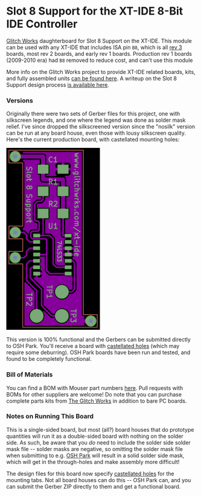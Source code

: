 # Slot 8 Support for the XT-IDE 8-Bit IDE Controller

[Glitch Works](http://www.glitchwrks.com/) daughterboard for Slot 8 Support on the XT-IDE. This module can be used with any XT-IDE that includes ISA pin `B8`, which is all [rev 3](http://www.glitchwrks.com/2016/07/06/xt-ide-rev3) boards, most rev 2 boards, and early rev 1 boards. Production rev 1 boards (2009-2010 era) had `B8` removed to reduce cost, and can't use this module

More info on the Glitch Works project to provide XT-IDE related boards, kits, and fully assembled units [can be found here](http://www.glitchwrks.com/xt-ide). A writeup on the Slot 8 Support design process [is available here](http://www.glitchwrks.com/2017/02/03/slot-8-support).

### Versions

Originally there were two sets of Gerber files for this project, one with silkscreen legends, and one where the legend was done as solder mask relief. I've since dropped the silkscreened version since the "nosilk" version can be run at any board house, even those with lousy silkscreen quality. Here's the current production board, with castellated mounting holes:

![Solder Mask Relief Version](https://github.com/glitchwrks/xt_ide_slot_8_support/blob/master/proto_nosilk.png)

This version is 100% functional and the Gerbers can be submitted directly to OSH Park. You'll receive a board with [castellated holes](http://docs.oshpark.com/tips+tricks/castellation/) (which may require some deburring). OSH Park boards have been run and tested, and found to be completely functional.

### Bill of Materials

You can find a BOM with Mouser part numbers [here](https://github.com/glitchwrks/xt_ide_slot_8_support/blob/master/bill_of_materials.md). Pull requests with BOMs for other suppliers are welcome! Do note that you can purchase complete parts kits from [The Glitch Works](http://www.glitchwrks.com/xt-ide) in addition to bare PC boards.

### Notes on Running This Board

This is a single-sided board, but most (all?) board houses that do prototype quantities will run it as a double-sided board with nothing on the solder side. As such, be aware that you *do* need to include the solder side solder mask file -- solder masks are negative, so omitting the solder mask file when submitting to e.g. [OSH Park](https://oshpark.com) will result in a solid solder side mask, which will get in the through-holes and make assembly more difficult!

The design files for this board now specify [castellated holes](http://docs.oshpark.com/tips+tricks/castellation/) for the mounting tabs. Not all board houses can do this -- OSH Park can, and you can submit the Gerber ZIP directly to them and get a functional board.
